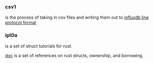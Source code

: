 
### csv1

is the process of taking in csv files
and writing them out to
[influxdb line protocol format](https://v2.docs.influxdata.com/v2.0/reference/syntax/line-protocol/)

### ipl0a
is a set of struct tutorials for rust.

[doc](./doc.md) is a set of references on rust structs, ownership, and borrowing.
